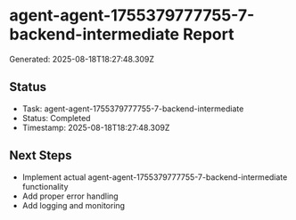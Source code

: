 # agent-agent-1755379777755-7-backend-intermediate Report

Generated: 2025-08-18T18:27:48.309Z

## Status
- Task: agent-agent-1755379777755-7-backend-intermediate
- Status: Completed
- Timestamp: 2025-08-18T18:27:48.309Z

## Next Steps
- Implement actual agent-agent-1755379777755-7-backend-intermediate functionality
- Add proper error handling
- Add logging and monitoring
